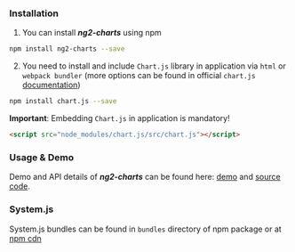 ### Installation

1. You can install ***ng2-charts*** using npm

  ```bash
  npm install ng2-charts --save
  ```
2. You need to install and include `Chart.js` library in application via `html` or `webpack bundler` (more options can be found in official `chart.js` [documentation](http://www.chartjs.org/docs/#getting-started))

  ```bash
  npm install chart.js --save
  ```

  **Important**: Embedding `Chart.js` in application is mandatory!

  ```html
  <script src="node_modules/chart.js/src/chart.js"></script>
  ```
### Usage & Demo
 Demo and API details of ***ng2-charts*** can be found here:
  [demo](http://valor-software.github.io/ng2-charts/) and [source code](https://github.com/valor-software/ng2-charts/tree/master/demo).

### System.js

System.js bundles can be found in `bundles` directory of npm package or at [npm cdn](https://npmcdn.com/ng2-charts/bundles/)
